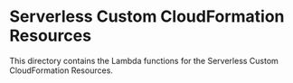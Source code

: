 # Serverless Custom CloudFormation Resources

This directory contains the Lambda functions for the Serverless Custom CloudFormation Resources.
